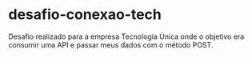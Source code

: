 # desafio-conexao-tech
Desafio realizado para a empresa Tecnologia Única onde o objetivo era consumir uma API e passar meus dados com o método POST.
